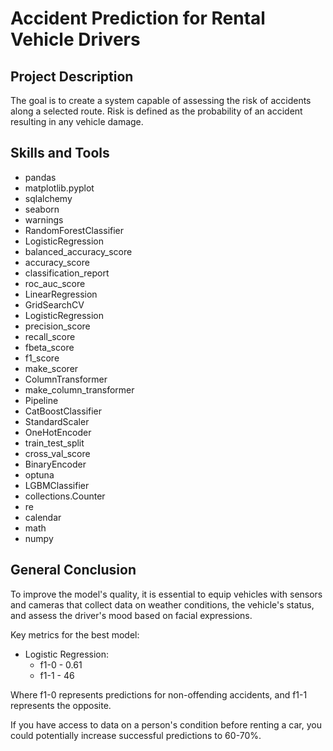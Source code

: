 # Accident Prediction for Rental Vehicle Drivers

## Project Description
The goal is to create a system capable of assessing the risk of accidents along a selected route. Risk is defined as the probability of an accident resulting in any vehicle damage.

## Skills and Tools
* pandas 
* matplotlib.pyplot
* sqlalchemy
* seaborn
* warnings 
* RandomForestClassifier
* LogisticRegression
* balanced_accuracy_score
* accuracy_score
* classification_report
* roc_auc_score
* LinearRegression
* GridSearchCV
* LogisticRegression
* precision_score
* recall_score
* fbeta_score
* f1_score
* make_scorer
* ColumnTransformer
* make_column_transformer
* Pipeline
* CatBoostClassifier
* StandardScaler
* OneHotEncoder
* train_test_split
* cross_val_score
* BinaryEncoder
* optuna
* LGBMClassifier
* collections.Counter
* re
* calendar
* math
* numpy

## General Conclusion

To improve the model's quality, it is essential to equip vehicles with sensors and cameras that collect data on weather conditions, the vehicle's status, and assess the driver's mood based on facial expressions.

Key metrics for the best model:

* Logistic Regression:
  * f1-0 - 0.61
  * f1-1 - 46

Where f1-0 represents predictions for non-offending accidents, and f1-1 represents the opposite.

If you have access to data on a person's condition before renting a car, you could potentially increase successful predictions to 60-70%.


<!--
# Описание проекта:

* Требуется разработать систему, способную оценивать вероятность ДТП с повреждениями транспортных средств по заданному маршруту. Система должна предоставлять водителю предупреждение и рекомендации по маршруту в случае высокого уровня риска. Главная цель проекта - исследовать возможность предсказания вероятности ДТП с использованием исторических данных для конкретного региона.


# Краткое описание таблиц:

collisions — общая информация о ДТП

* Имеет уникальный case_id. Эта таблица описывает общую информацию о ДТП. Например, где оно произошло и когда.


parties — информация об участниках ДТП:

* Имеет неуникальный case_id, который сопоставляется с соответствующим ДТП в таблице collisions. Каждая строка здесь описывает одну из сторон, участвующих в ДТП. Если столкнулись две машины, в этой таблице должно быть две строки с совпадением case_id. Если нужен уникальный идентификатор, это case_id and party_number.

vehicles — информация о пострадавших машинах:

* Имеет неуникальные case_id и неуникальные party_number, которые сопоставляются с таблицей collisions и таблицей parties. Если нужен уникальный идентификатор, это case_id and party_number.
